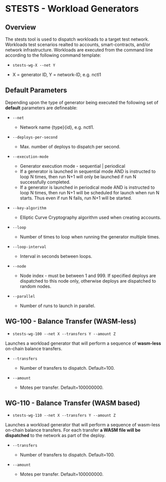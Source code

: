# STESTS - Workload Generators

## Overview

The stests tool is used to dispatch workloads to a target test network.  Workloads test scenarios realted to accounts, smart-contracts, and/or network infrastructure.  Workloads are executed from the command line according to the following command template:

- `stests-wg-X --net Y` 

- X = generator ID, Y = network-ID, e.g. nctl1

## Default Parameters

Depending upon the type of generator being executed the following set of **default** parameters are defineable:

- `--net`
	- Network name {type}{id}, e.g. nctl1.

- `--deploys-per-second`
	- Max. number of deploys to dispatch per second.

- `--execution-mode`
	- Generator execution mode - sequential | periodical
	- If a generator is launched in sequential mode AND is instructed to loop N times, then run N+1 will only be launched if run N successfully completed.
	- If a generator is launched in periodical mode AND is instructed to loop N times, then run N+1 will be scheduled for launch when run N starts.  Thus even if run N fails, run N+1 will be started.

- `--key-algorithm`
	- Elliptic Curve Cryptography algorithm used when creating accounts.

- `--loop`
	- Number of times to loop when running the generator multiple times.

- `--loop-interval`
	- Interval in seconds between loops.

- `--node`
	- Node index - must be between 1 and 999. If specified deploys are dispatched to this node only, otherwise deploys are dispatched to random nodes.

- `--parallel`
	- Number of runs to launch in parallel.

## WG-100 - Balance Transfer (WASM-less)

- `stests-wg-100 --net X --transfers Y --amount Z` 

Launches a workload generator that will perform a sequence of **wasm-less** on-chain balance transfers.

- `--transfers`
	- Number of transfers to dispatch. Default=100.

- `--amount`
	- Motes per transfer. Default=100000000.


## WG-110 - Balance Transfer (WASM based)

- `stests-wg-110 --net X --transfers Y --amount Z` 

Launches a workload generator that will perform a sequence of wasm-less on-chain balance transfers.  For each transfer **a WASM file will be dispatched** to the network as part of the deploy.

- `--transfers`
	- Number of transfers to dispatch. Default=100.

- `--amount`
	- Motes per transfer. Default=100000000.
